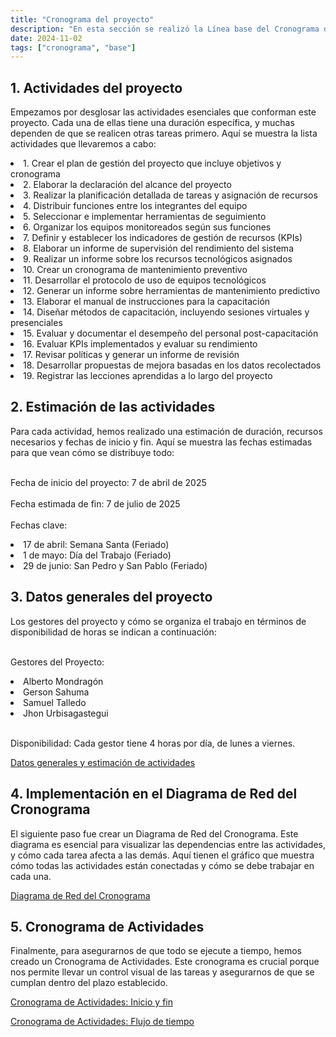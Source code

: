 ```yaml
---
title: "Cronograma del proyecto"
description: "En esta sección se realizó la Línea base del Cronograma del Proyecto TI"
date: 2024-11-02
tags: ["cronograma", "base"]
---
```


## 1. Actividades del proyecto

Empezamos por desglosar las actividades esenciales que conforman este proyecto. Cada una de ellas tiene una duración específica, y muchas dependen de que se realicen otras tareas primero. Aquí se muestra la lista actividades que llevaremos a cabo:

<li>1. Crear el plan de gestión del proyecto que incluye objetivos y cronograma</li>
<li>2. Elaborar la declaración del alcance del proyecto</li>
<li>3. Realizar la planificación detallada de tareas y asignación de recursos</li>
<li>4. Distribuir funciones entre los integrantes del equipo</li>
<li>5. Seleccionar e implementar herramientas de seguimiento</li>
<li>6. Organizar los equipos monitoreados según sus funciones</li>
<li>7. Definir y establecer los indicadores de gestión de recursos (KPIs)</li>
<li>8. Elaborar un informe de supervisión del rendimiento del sistema</li>
<li>9. Realizar un informe sobre los recursos tecnológicos asignados</li>
<li>10. Crear un cronograma de mantenimiento preventivo</li>
<li>11. Desarrollar el protocolo de uso de equipos tecnológicos</li>
<li>12. Generar un informe sobre herramientas de mantenimiento predictivo</li>
<li>13. Elaborar el manual de instrucciones para la capacitación</li>
<li>14. Diseñar métodos de capacitación, incluyendo sesiones virtuales y presenciales</li>
<li>15. Evaluar y documentar el desempeño del personal post-capacitación</li>
<li>16. Evaluar KPIs implementados y evaluar su rendimiento</li>
<li>17. Revisar políticas y generar un informe de revisión</li>
<li>18. Desarrollar propuestas de mejora basadas en los datos recolectados</li>
<li>19. Registrar las lecciones aprendidas a lo largo del proyecto</li>

## 2. Estimación de las actividades

Para cada actividad, hemos realizado una estimación de duración, recursos necesarios y fechas de inicio y fin. Aquí se muestra las fechas estimadas para que vean cómo se distribuye todo:

<br>Fecha de inicio del proyecto: 7 de abril de 2025</br>
<br>Fecha estimada de fin: 7 de julio de 2025</br>
<br>Fechas clave:</br>
<li>17 de abril: Semana Santa (Feriado)</li>
<li>1 de mayo: Día del Trabajo (Feriado)</li>
<li>29 de junio: San Pedro y San Pablo (Feriado)</li>

## 3. Datos generales del proyecto

Los gestores del proyecto y cómo se organiza el trabajo en términos de disponibilidad de horas se indican a continuación:

<br>Gestores del Proyecto:</br>
<li>Alberto Mondragón</li>
<li>Gerson Sahuma</li>
<li>Samuel Talledo</li>
<li>Jhon Urbisagastegui</li>

<br>Disponibilidad: Cada gestor tiene 4 horas por día, de lunes a viernes.</br>

[Datos generales y estimación de actividades](https://docs.google.com/spreadsheets/d/1B-fWOYhEYNY2Fl1Q1yXFo1d9Cx3qRbkq9utIr3DAPds/edit?usp=sharing)

## 4. Implementación en el Diagrama de Red del Cronograma

El siguiente paso fue crear un Diagrama de Red del Cronograma. Este diagrama es esencial para visualizar las dependencias entre las actividades, y cómo cada tarea afecta a las demás. Aquí tienen el gráfico que muestra cómo todas las actividades están conectadas y cómo se debe trabajar en cada una.

[Diagrama de Red del Cronograma](https://drive.google.com/file/d/1qdlungHZp9LJkTx75wW2ewNmDWwFOvYI/view?usp=sharing)

## 5. Cronograma de Actividades

Finalmente, para asegurarnos de que todo se ejecute a tiempo, hemos creado un Cronograma de Actividades. Este cronograma es crucial porque nos permite llevar un control visual de las tareas y asegurarnos de que se cumplan dentro del plazo establecido.

[Cronograma de Actividades: Inicio y fin](https://drive.google.com/file/d/17G2Mc8gBzAbJEk1iEngCcYabrm0oCpWj/view?usp=sharing)

[Cronograma de Actividades: Flujo de tiempo](https://drive.google.com/file/d/1-oXHvtfV4Y9yPKGLI0JHFSMrCEYbramh/view?usp=sharing)

